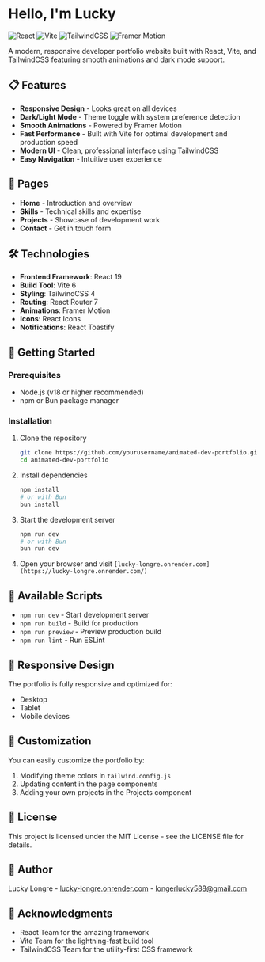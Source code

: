 # Hello, I'm Lucky

![React](https://img.shields.io/badge/React-19.0.0-blue)
![Vite](https://img.shields.io/badge/Vite-6.2.0-purple)
![TailwindCSS](https://img.shields.io/badge/TailwindCSS-4.0.14-teal)
![Framer Motion](https://img.shields.io/badge/Framer_Motion-12.5.0-orange)

A modern, responsive developer portfolio website built with React, Vite, and TailwindCSS featuring smooth animations and dark mode support.

## 📋 Features

- **Responsive Design** - Looks great on all devices
- **Dark/Light Mode** - Theme toggle with system preference detection
- **Smooth Animations** - Powered by Framer Motion
- **Fast Performance** - Built with Vite for optimal development and production speed
- **Modern UI** - Clean, professional interface using TailwindCSS
- **Easy Navigation** - Intuitive user experience

## 🚀 Pages

- **Home** - Introduction and overview
- **Skills** - Technical skills and expertise
- **Projects** - Showcase of development work
- **Contact** - Get in touch form

## 🛠️ Technologies

- **Frontend Framework**: React 19
- **Build Tool**: Vite 6
- **Styling**: TailwindCSS 4
- **Routing**: React Router 7
- **Animations**: Framer Motion
- **Icons**: React Icons
- **Notifications**: React Toastify

## 🏁 Getting Started

### Prerequisites

- Node.js (v18 or higher recommended)
- npm or Bun package manager

### Installation

1. Clone the repository
   ```bash
   git clone https://github.com/yourusername/animated-dev-portfolio.git
   cd animated-dev-portfolio
   ```

2. Install dependencies
   ```bash
   npm install
   # or with Bun
   bun install
   ```

3. Start the development server
   ```bash
   npm run dev
   # or with Bun
   bun run dev
   ```

4. Open your browser and visit `[lucky-longre.onrender.com](https://lucky-longre.onrender.com/)`


## 🔧 Available Scripts

- `npm run dev` - Start development server
- `npm run build` - Build for production
- `npm run preview` - Preview production build
- `npm run lint` - Run ESLint

## 📱 Responsive Design

The portfolio is fully responsive and optimized for:
- Desktop
- Tablet
- Mobile devices

## 🎨 Customization

You can easily customize the portfolio by:
1. Modifying theme colors in `tailwind.config.js`
2. Updating content in the page components
3. Adding your own projects in the Projects component

## 📄 License

This project is licensed under the MIT License - see the LICENSE file for details.

## 👤 Author

Lucky Longre - [lucky-longre.onrender.com](https://lucky-longre.onrender.com/) - longerlucky588@gmail.com

## 🙏 Acknowledgments

- React Team for the amazing framework
- Vite Team for the lightning-fast build tool
- TailwindCSS Team for the utility-first CSS framework
